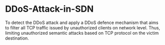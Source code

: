 # DDoS-Attack-in-SDN
To detect the DDoS attack and apply a DDoS defence mechanism that aims to filter all TCP traffic issued by unauthorized clients on network level. Thus, limiting unauthorized semantic attacks based on TCP protocol on the victim destination.
